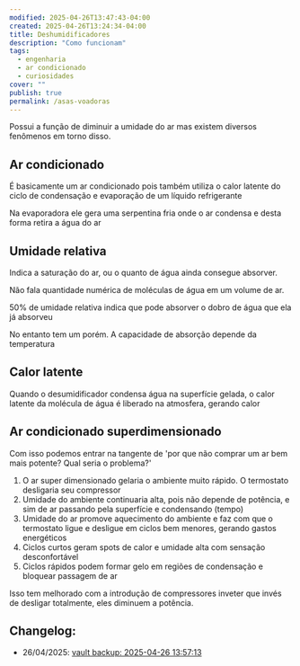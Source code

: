 ```yaml
---
modified: 2025-04-26T13:47:43-04:00
created: 2025-04-26T13:24:34-04:00
title: Deshumidificadores
description: "Como funcionam"
tags:
  - engenharia
  - ar condicionado
  - curiosidades
cover: ""
publish: true
permalink: /asas-voadoras
---
```


Possui a função de diminuir a umidade do ar mas existem diversos fenômenos em torno disso.
## Ar condicionado

É basicamente um ar condicionado pois também utiliza o calor latente do ciclo de condensação e evaporação de um líquido refrigerante

Na evaporadora ele gera uma serpentina fria onde o ar condensa e desta forma retira a água do ar

## Umidade relativa

Indica a saturação do ar, ou o quanto de água ainda consegue absorver.

Não fala quantidade numérica de moléculas de água em um volume de ar. 

50% de umidade relativa indica que pode absorver o dobro de água que ela já absorveu

No entanto tem um porém. A capacidade de absorção depende da temperatura

## Calor latente

Quando o desumidificador condensa água na superfície gelada, o calor latente da molécula de água é liberado na atmosfera, gerando calor

## Ar condicionado superdimensionado

Com isso podemos entrar na tangente de 'por que não comprar um ar bem mais potente? Qual seria o problema?'

1. O ar super dimensionado gelaria o ambiente muito rápido. O termostato desligaria seu compressor
2. Umidade do ambiente continuaria alta, pois não depende de potência, e sim de ar passando pela superfície e condensando (tempo)
3. Umidade do ar promove aquecimento do ambiente e faz com que o termostato ligue e desligue em ciclos bem menores, gerando gastos energéticos
4. Ciclos curtos geram spots de calor e umidade alta com sensação desconfortável
5. Ciclos rápidos podem formar gelo em regiões de condensação e bloquear passagem de ar

Isso tem melhorado com a introdução de compressores inveter que invés de desligar totalmente, eles diminuem a potência.
## Changelog:
 - 26/04/2025: [vault backup: 2025-04-26 13:57:13](https://github.com/bolokoz/yurio/commit/1a45790627ec9b0a2e87aec3fa64533de013850c)
